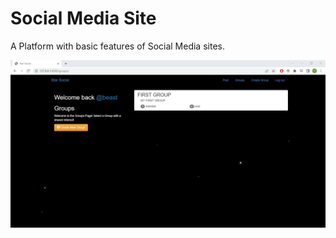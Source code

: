 <h1> Social Media Site </h1>

A Platform with basic features of Social Media sites.


<img src="Screenshot.png" alt="Image Not found">
